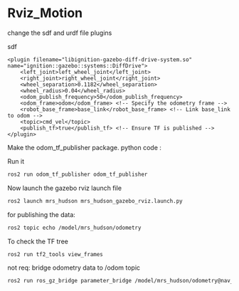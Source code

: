 # Rviz_Motion

change the sdf and urdf file plugins 

sdf
```
<plugin filename="libignition-gazebo-diff-drive-system.so" name="ignition::gazebo::systems::DiffDrive">
    <left_joint>left_wheel_joint</left_joint>
    <right_joint>right_wheel_joint</right_joint>
    <wheel_separation>0.1182</wheel_separation>
    <wheel_radius>0.04</wheel_radius>
    <odom_publish_frequency>50</odom_publish_frequency>
    <odom_frame>odom</odom_frame> <!-- Specify the odometry frame -->
    <robot_base_frame>base_link</robot_base_frame> <!-- Link base_link to odom -->
    <topic>cmd_vel</topic>
    <publish_tf>true</publish_tf> <!-- Ensure TF is published -->
</plugin>
```
Make the odom_tf_publisher package. 
python code :


Run it 
```bash
ros2 run odom_tf_publisher odom_tf_publisher
```

Now launch the gazebo rviz launch file
```bash
ros2 launch mrs_hudson mrs_hudson_gazebo_rviz.launch.py
```

for publishing the data: 
```bash
ros2 topic echo /model/mrs_hudson/odometry
```
To check the TF tree
```bash
ros2 run tf2_tools view_frames
```

not req: 
bridge odometry data to /odom topic
```bash
ros2 run ros_gz_bridge parameter_bridge /model/mrs_hudson/odometry@nav_msgs/msg/Odometry[ignition.msgs.Odometry]
```



